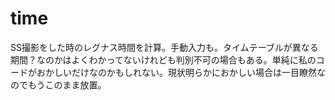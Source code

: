 # time
SS撮影をした時のレグナス時間を計算。手動入力も。タイムテーブルが異なる期間？なのかはよくわかってないけれども判別不可の場合もある。単純に私のコードがおかしいだけなのかもしれない。現状明らかにおかしい場合は一目瞭然なのでもうこのまま放置。
